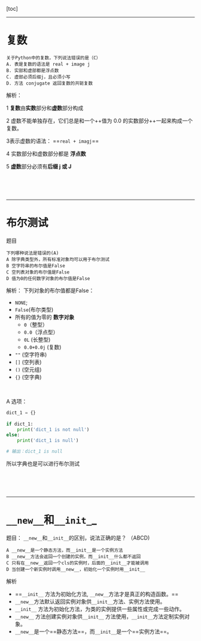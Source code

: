 [toc]

---

# 复数
```
关于Python中的复数，下列说法错误的是（C）
A. 表是复数的语法是 real + image j
B. 实部和虚部都是浮点数
C. 虚部必须后缀j，且必须小写
D. 方法 conjugate 返回复数的共轭复数
```
解析：

1 **复数**由**实数**部分和**虚数**部分构成

2 虚数不能单独存在，它们总是和一个++值为 0.0 的实数部分++一起来构成一个复数。

3表示虚数的语法： ==`real + imagj`==

4 实数部分和虚数部分都是 **浮点数**

5 **虚数**部分必须有**后缀 j 或 J**







<br><br><br>

---

# 布尔测试

题目
```
下列哪种说法是错误的(A)
A 除字典类型外，所有标准对象均可以用于布尔测试
B 空字符串的布尔值是False
C 空列表对象的布尔值是False
D 值为0的任何数字对象的布尔值是False
```
解析：
下列对象的布尔值都是False：

- `NONE`;
- `False`(布尔类型)
- 所有的值为零的 **数字对象**
    - `0`（整型）
    - `0.0`（浮点型）
    - `0L` (长整型)
    - `0.0+0.0j` (复数)
- `""` (空字符串)
- `[]` (空列表)
- `()` (空元组)
- `{}` (空字典)

<br>

A 选项：

```py
dict_1 = {}
 
if dict_1:
    print('dict_1 is not null')
else:
    print('dict_1 is null')

# 输出：dict_1 is null
```
所以字典也是可以进行布尔测试


<br><br><br>

---


# `__new__`和`__init_`_
题目： `__new__`和`__init__`的区别，说法正确的是？ （ABCD)

```
A __new__是一个静态方法，而__init__是一个实例方法
B __new__方法会返回一个创建的实例，而__init__什么都不返回
C 只有在__new__返回一个cls的实例时，后面的__init__才能被调用
D 当创建一个新实例时调用__new__，初始化一个实例时用__init__
```
解析
- ==`__init__` 方法为初始化方法, `__new__`方法才是真正的构造函数。==
- `__new__`方法默认返回实例对象供`__init__`方法、实例方法使用。
- `__init__` 方法为初始化方法，为类的实例提供一些属性或完成一些动作。
- `__new__` 方法创建实例对象供`__init__` 方法使用，`__init__`方法定制实例对象。
- `__new__`是一个==静态方法==，而`__init__`是一个==实例方法==。

